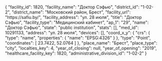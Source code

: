 {
    "facility_id": 1820,
    "facility_name": "Доктор Сэфью",
    "district_id": "1-02-2",
    "district_name": "Московский район, Брест",
    "facility_url": "https:\/\/safiu.by\/",
    "facility_address": "ул. 28 июля",
    "title": "Доктор Сэфью",
    "facility_type": "Медицинский кабинет",
    "ap_1": "29",
    "name": "Доктор Сэфью",
    "state": "public institution",
    "stats": [],
    "med_id": 10291133,
    "address": "ул. 28 июля",
    "devices": [],
    "coord_x_y": {
        "crs": {
            "type": "name",
            "properties": {
                "name": "EPSG:4326"
            }
        },
        "type": "Point",
        "coordinates": [
            23.7422,
            52.0764
        ]
    },
    "place_name": "Брест",
    "place_type": "city",
    "localties_key": 4,
    "year_of_closing": null,
    "year_of_opening": "2019",
    "healthcare_facility_key": 1820,
    "administrative_division_id": "1-02-2"
}